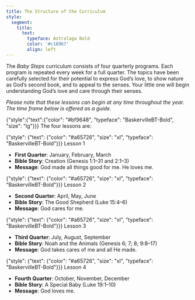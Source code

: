 ```yaml
---
title: The Structure of the Curriculum
style:
  segment:
    title:
      text:
        typeface: Astralaga Bold
        color: '#c18967'
        align: left
---
```


The _Baby Steps_ curriculum consists of four quarterly programs. Each program is repeated every week for a full quarter. The topics have been carefully selected for their potential to express God’s love, to show nature as God’s second book, and to appeal to the senses. Your little one will begin understanding God’s love and care through their senses.

_Please note that these lessons can begin at any time throughout the year. The time frame below is offered as a guide._

{"style":{"text":{"color": "#bf9648", "typeface": "BaskervilleBT-Bold", "size": "lg"}}}
The four lessons are:

{"style": {"text": {"color": "#a65726", "size": "xl", "typeface": "BaskervilleBT-Bold"}}}
Lesson 1

+ **First Quarter**: January, February, March
+ **Bible Story**: Creation (Genesis 1:1–31 and 2:1–3)
+ **Message**: God made all things good for me. He loves me.

{"style": {"text": {"color": "#a65726", "size": "xl", "typeface": "BaskervilleBT-Bold"}}}
Lesson 2

+ **Second Quarter**: April, May, June
+ **Bible Story**: The Good Shepherd (Luke 15:4–6)
+ **Message**: God cares for me.

{"style": {"text": {"color": "#a65726", "size": "xl", "typeface": "BaskervilleBT-Bold"}}}
Lesson 3

+ **Third Quarter**: July, August, September
+ **Bible Story**: Noah and the Animals (Genesis 6; 7; 8; 9:8–17)
+ **Message**: God takes cares of me and all He made.

{"style": {"text": {"color": "#a65726", "size": "xl", "typeface": "BaskervilleBT-Bold"}}}
Lesson 4

+ **Fourth Quarter**: October, November, December
+ **Bible Story**: A Special Baby (Luke 19:1–10)
+ **Message**: God loves me.